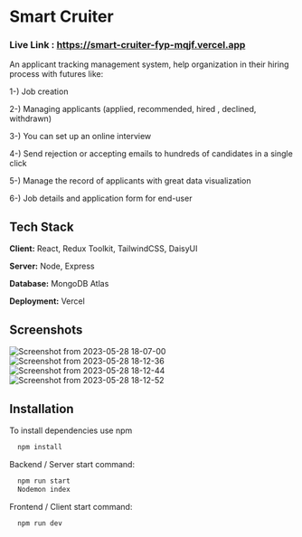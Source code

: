 
# Smart Cruiter
### Live Link : https://smart-cruiter-fyp-mqjf.vercel.app
An applicant tracking management system, help organization in their hiring process with futures like:

1-) Job creation

2-) Managing applicants (applied, recommended, hired , declined, withdrawn)

3-) You can set up an online interview

4-) Send rejection or accepting emails to hundreds of candidates in a single click

5-) Manage the record of applicants with great data visualization

6-) Job details and application form for end-user



## Tech Stack

**Client:** React, Redux Toolkit, TailwindCSS, DaisyUI

**Server:** Node, Express

**Database:** MongoDB Atlas

**Deployment:** Vercel



## Screenshots

![Screenshot from 2023-05-28 18-07-00](https://github.com/Hamza-Sajid/Smart-Cruiter-FYP/assets/20709155/c1928811-95d5-44c5-b3e1-b53e657222e6)
![Screenshot from 2023-05-28 18-12-36](https://github.com/Hamza-Sajid/Smart-Cruiter-FYP/assets/20709155/b14ffb26-8964-4332-ab39-cd2f5d96287d)
![Screenshot from 2023-05-28 18-12-44](https://github.com/Hamza-Sajid/Smart-Cruiter-FYP/assets/20709155/86507d07-9b93-4750-a50b-06e034ca3c25)
![Screenshot from 2023-05-28 18-12-52](https://github.com/Hamza-Sajid/Smart-Cruiter-FYP/assets/20709155/f5e55181-53be-4531-933e-827667ec85a5)



## Installation

To install dependencies use npm

```bash
  npm install
```
Backend / Server start command: 
```bash
  npm run start
  Nodemon index
```

Frontend / Client start command: 
```bash
  npm run dev
```
